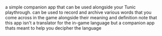 a simple companion app that can be used alongside your Tunic playthrough.
can be used to record and archive various words that you come across in the game alongside their meaning and definition
note that this app isn't a translator for the in-game language but a companion app thats meant to help you decipher the language
